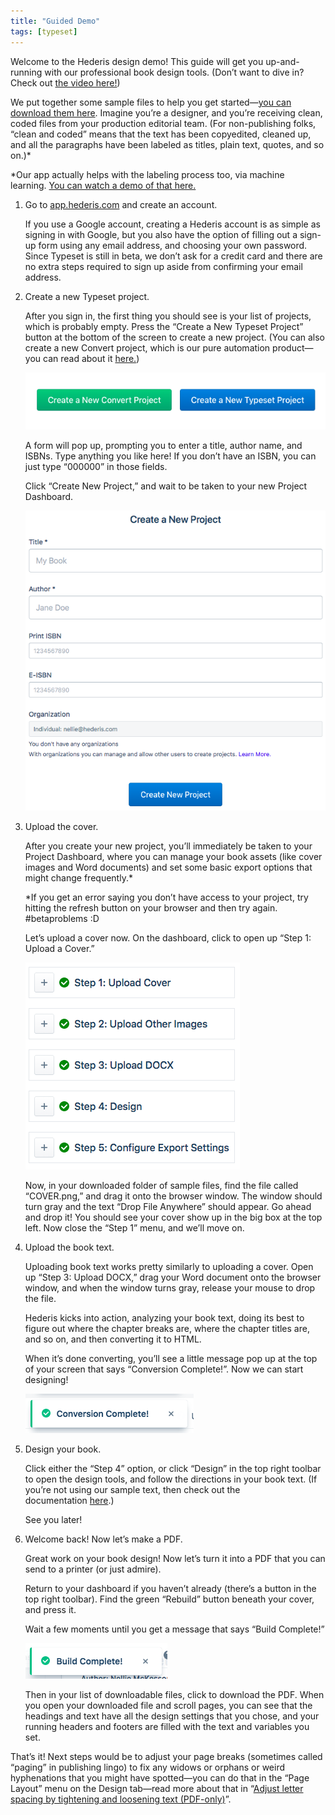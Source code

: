 ```yaml
---
title: "Guided Demo"
tags: [typeset]
---
```

 
<html><body><section data-type="chapter" class="hsecchapter" data-hederis-type="hsecchapter" id="guided-demo" data-pi-attrs="id: guided-demo; data-tags: typeset;" role="doc-chapter" data-tags="typeset" data-author-name=" " data-book-title=" " title="Guided Demo"><p class="hblkp" data-hederis-type="hblkp" id="pOs5qtspD">Welcome to the Hederis design demo! This guide will get you up-and-running with our professional book design tools. (Don&#8217;t want to dive in? Check out&#160;<a href="https://youtu.be/KjJA1HvvEhw" target="_blank" data-hederis-type="hspana" id="p8M7bnzqy"><span class="Hyperlink" data-hederis-type="hspnspan" id="pC2c35wtx">the video here!</span></a>)</p><p class="hblkp" data-hederis-type="hblkp" id="pmyf690Eg">We put together some sample files to help you get started&#8212;<a href="https://www.dropbox.com/s/0t99hotj0svng8h/hederis-demo-files.zip?dl=0" target="_blank" data-hederis-type="hspana" id="pIRoonGh7"><span class="Hyperlink" data-hederis-type="hspnspan" id="png4DtKr6">you can download them here</span></a>. Imagine you&#8217;re a designer, and you&#8217;re receiving clean, coded files from your production editorial team. (For non-publishing folks, &#8220;clean and coded&#8221; means that the text has been copyedited, cleaned up, and all the paragraphs have been labeled as titles, plain text, quotes, and so on.)*</p><p class="hblkp" data-hederis-type="hblkp" id="pDxIPg3dI">*Our app actually helps with the labeling process too, via machine learning.&#160;<a href="https://www.youtube.com/embed/vyuVLK4JIkg" target="_blank" data-hederis-type="hspana" id="pTUnNFweT"><span class="Hyperlink" data-hederis-type="hspnspan" id="pRarzWYM0">You can watch a demo of that here.</span></a></p><ol class="hwprnumlist" data-hederis-type="hwprnumlist" id="pC1raOwNh"><li class="hblkoli" data-hederis-type="hblkoli" id="liYIr8JoT3"><p class="hblkoli" data-hederis-type="hblklip" id="pJGQ9cfbG">Go to&#160;<a href="http://app.hederis.com/" target="_blank" data-hederis-type="hspana" id="pDGPkAqGf"><span class="Hyperlink" data-hederis-type="hspnspan" id="pZiUD9CrF">app.hederis.com</span></a>&#160;and create an account.</p><p class="hblklicont" data-hederis-type="hblklicont" id="pRQDTcAii">If you use a Google account, creating a Hederis account is as simple as signing in with Google, but you also have the option of filling out a sign-up form using any email address, and choosing your own password. Since Typeset is still in beta, we don&#8217;t ask for a credit card and there are no extra steps required to sign up aside from confirming your email address.</p></li><li class="hblkoli" data-hederis-type="hblkoli" id="liRbFjVLnb"><p class="hblkoli" data-hederis-type="hblklip" id="prHR5NWKH">Create a new Typeset project.</p><p class="hblklicont" data-hederis-type="hblklicont" id="phz3Zqj8I">After you sign in, the first thing you should see is your list of projects, which is probably empty. Press the &#8220;Create a New Typeset Project&#8221; button at the bottom of the screen to create a new project. (You can also create a new Convert project, which is our pure automation product&#8212;you can read about it&#160;<a href="https://www.hederis.com/products.html" target="_blank" data-hederis-type="hspana" id="pInTkSgHV"><span class="Hyperlink" data-hederis-type="hspnspan" id="p96mGxDLC">here.</span></a>)</p><img data-hederis-type="hblkimg" class="hblkimg" id="pz1UwI0Lk" src="/images/createprojectbutton.png" data-img-src="/images/createprojectbutton.png"/><p class="hblklicont" data-hederis-type="hblklicont" id="piBEFp8R3">A form will pop up, prompting you to enter a title, author name, and ISBNs. Type anything you like here! If you don&#8217;t have an ISBN, you can just type &#8220;000000&#8221; in those fields.</p><p class="hblklicont" data-hederis-type="hblklicont" id="pI9K69jGA">Click &#8220;Create New Project,&#8221; and wait to be taken to your new Project Dashboard.</p><img data-hederis-type="hblkimg" class="hblkimg" id="ph8H3o6y1" src="/images/createnewproject.png" data-img-src="/images/createnewproject.png"/></li><li class="hblkoli" data-hederis-type="hblkoli" id="li8VD9iZm2"><p class="hblkoli" data-hederis-type="hblklip" id="pnNL3lmL8">Upload the cover.</p><p class="hblklicont" data-hederis-type="hblklicont" id="pXRRMStvj">After you create your new project, you&#8217;ll immediately be taken to your Project Dashboard, where you can manage your book assets (like cover images and Word documents) and set some basic export options that might change frequently.*</p><p class="hblklicont" data-hederis-type="hblklicont" id="pQA4HGruN">*If you get an error saying you don&#8217;t have access to your project, try hitting the refresh button on your browser and then try again. #betaproblems :D</p><p class="hblklicont" data-hederis-type="hblklicont" id="pC5lIXaVd">Let&#8217;s upload a cover now. On the dashboard, click to open up &#8220;Step 1: Upload a Cover.&#8221;</p><img data-hederis-type="hblkimg" class="hblkimg" id="pl0cJ2yqL" src="/images/uploadacover.png" data-img-src="/images/uploadacover.png"/><p class="hblklicont" data-hederis-type="hblklicont" id="pGTumliRl">Now, in your downloaded folder of sample files, find the file called &#8220;COVER.png,&#8221; and drag it onto the browser window. The window should turn gray and the text &#8220;Drop File Anywhere&#8221; should appear. Go ahead and drop it! You should see your cover show up in the big box at the top left. Now close the &#8220;Step 1&#8221; menu, and we&#8217;ll move on.</p></li><li class="hblkoli" data-hederis-type="hblkoli" id="liYCravXS6"><p class="hblkoli" data-hederis-type="hblklip" id="pvMtN0H7d">Upload the book text.</p><p class="hblklicont" data-hederis-type="hblklicont" id="pTe92zkhx">Uploading book text works pretty similarly to uploading a cover. Open up &#8220;Step 3: Upload DOCX,&#8221; drag your Word document onto the browser window, and when the window turns gray, release your mouse to drop the file.</p><p class="hblklicont" data-hederis-type="hblklicont" id="pbVQPg50i">Hederis kicks into action, analyzing your book text, doing its best to figure out where the chapter breaks are, where the chapter titles are, and so on, and then converting it to HTML.</p><p class="hblklicont" data-hederis-type="hblklicont" id="pXDJvbUju">When it&#8217;s done converting, you&#8217;ll see a little message pop up at the top of your screen that says &#8220;Conversion Complete!&#8221;. Now we can start designing!</p><img data-hederis-type="hblkimg" class="hblkimg" id="pvLsyT3nB" src="/images/conversioncomplete.png" data-img-src="/images/conversioncomplete.png"/></li><li class="hblkoli" data-hederis-type="hblkoli" id="li8OKlPKrg"><p class="hblkoli" data-hederis-type="hblklip" id="pqmcGKOUF">Design your book.</p><p class="hblklicont" data-hederis-type="hblklicont" id="pr0Ag8KFQ">Click either the &#8220;Step 4&#8221; option, or click &#8220;Design&#8221; in the top right toolbar to open the design tools, and follow the directions in your book text. (If you&#8217;re not using our sample text, then check out the documentation&#160;<a href="https://www.hederis.com/demo.html" target="_blank" data-hederis-type="hspana" id="phi69x2ov"><span class="Hyperlink" data-hederis-type="hspnspan" id="p6kyDsnNn">here</span></a>.)</p><p class="hblklicont" data-hederis-type="hblklicont" id="pSEHvCX4i">See you later!</p></li><li class="hblkoli" data-hederis-type="hblkoli" id="lifGs3saBQ"><p class="hblkoli" data-hederis-type="hblklip" id="pddweMyl1">Welcome back! Now let&#8217;s make a PDF.</p><p class="hblklicont" data-hederis-type="hblklicont" id="pauVlMPld">Great work on your book design! Now let&#8217;s turn it into a PDF that you can send to a printer (or just admire).</p><p class="hblklicont" data-hederis-type="hblklicont" id="pGNCNAfj4">Return to your dashboard if you haven&#8217;t already (there&#8217;s a button in the top right toolbar). Find the green &#8220;Rebuild&#8221; button beneath your cover, and press it.</p><p class="hblklicont" data-hederis-type="hblklicont" id="pZ5BO2tzy">Wait a few moments until you get a message that says &#8220;Build Complete!&#8221;</p><img data-hederis-type="hblkimg" class="hblkimg" id="pcoUWLdNy" src="/images/buildcomplete.png" data-img-src="/images/buildcomplete.png"/><p class="hblklicont" data-hederis-type="hblklicont" id="phFwzcbFn">Then in your list of downloadable files, click to download the PDF. When you open your downloaded file and scroll pages, you can see that the headings and text have all the design settings that you chose, and your running headers and footers are filled with the text and variables you set.</p></li></ol><p class="hblkp" data-hederis-type="hblkp" id="pK4ZKXF3D">That&#8217;s it! Next steps would be to adjust your page breaks (sometimes called &#8220;paging&#8221; in publishing lingo) to fix any widows or orphans or weird hyphenations that you might have spotted&#8212;you can do that in the &#8220;Page Layout&#8221; menu on the Design tab&#8212;read more about that in &#8220;<a href="{% link _docs/page-layout-menu.md %}" data-hederis-type="hspana" id="pHRExP6Tn"><span class="Hyperlink" data-hederis-type="hspnspan" id="p0S1xgHiu">Adjust letter spacing by tightening and loosening text (PDF-only)</span></a>&#8221;.</p></section></body></html>
